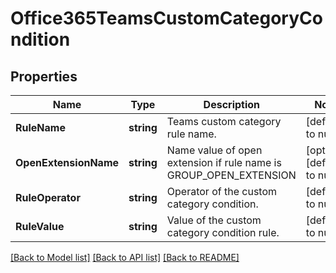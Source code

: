 # Office365TeamsCustomCategoryCondition

## Properties
Name | Type | Description | Notes
------------ | ------------- | ------------- | -------------
**RuleName** | **string** | Teams custom category rule name. | [default to null]
**OpenExtensionName** | **string** | Name value of open extension if rule name is GROUP_OPEN_EXTENSION | [optional] [default to null]
**RuleOperator** | **string** | Operator of the custom category condition. | [default to null]
**RuleValue** | **string** | Value of the custom category condition rule. | [default to null]

[[Back to Model list]](../README.md#documentation-for-models) [[Back to API list]](../README.md#documentation-for-api-endpoints) [[Back to README]](../README.md)


